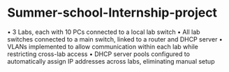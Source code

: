 # Summer-school-Internship-project
 • 3 Labs, each with 10 PCs connected to a local lab switch   • All lab switches connected to a main switch, linked to a router and DHCP server   • VLANs implemented to allow communication within each lab while restricting cross-lab access   • DHCP server pools configured to automatically assign IP addresses across labs, eliminating manual setup
